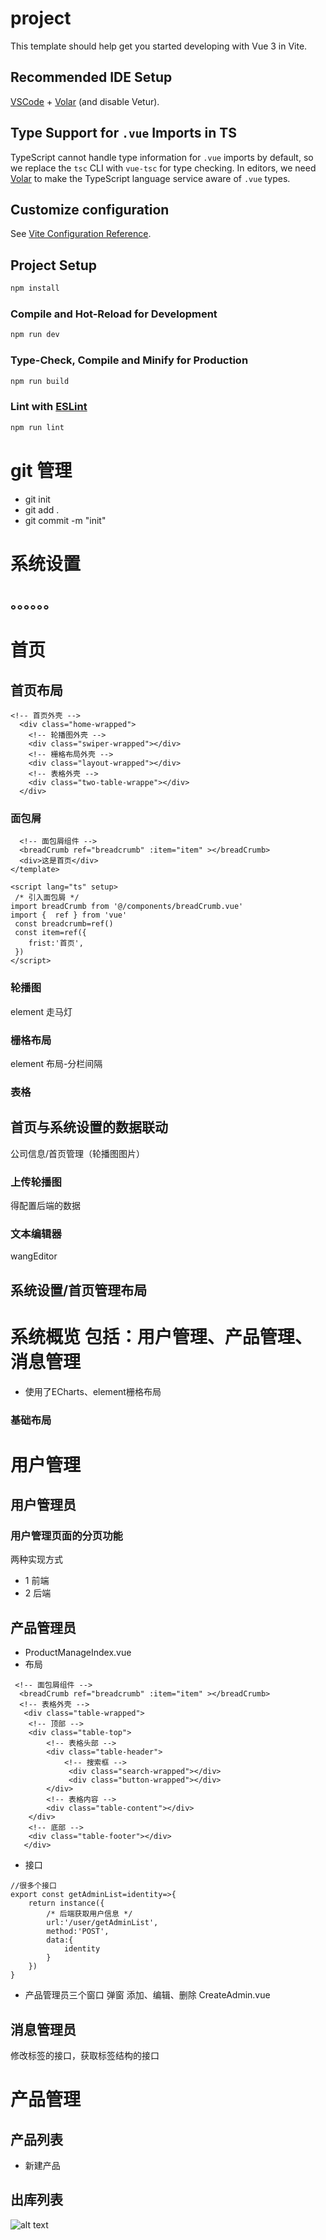 # project

This template should help get you started developing with Vue 3 in Vite.

## Recommended IDE Setup

[VSCode](https://code.visualstudio.com/) + [Volar](https://marketplace.visualstudio.com/items?itemName=Vue.volar) (and disable Vetur).

## Type Support for `.vue` Imports in TS

TypeScript cannot handle type information for `.vue` imports by default, so we replace the `tsc` CLI with `vue-tsc` for type checking. In editors, we need [Volar](https://marketplace.visualstudio.com/items?itemName=Vue.volar) to make the TypeScript language service aware of `.vue` types.

## Customize configuration

See [Vite Configuration Reference](https://vitejs.dev/config/).

## Project Setup

```sh
npm install
```

### Compile and Hot-Reload for Development

```sh
npm run dev
```

### Type-Check, Compile and Minify for Production

```sh
npm run build
```

### Lint with [ESLint](https://eslint.org/)

```sh
npm run lint
```
# git 管理
- git init
- git add .
- git commit -m "init"
# 系统设置
## 。。。。。。
# 首页
## 首页布局
```
<!-- 首页外壳 -->
  <div class="home-wrapped">
    <!-- 轮播图外壳 -->
    <div class="swiper-wrapped"></div>
    <!-- 栅格布局外壳 -->
    <div class="layout-wrapped"></div>
    <!-- 表格外壳 -->
    <div class="two-table-wrappe"></div>
  </div>
```
### 面包屑
```<template>
  <!-- 面包屑组件 -->
  <breadCrumb ref="breadcrumb" :item="item" ></breadCrumb>
  <div>这是首页</div>
</template>

<script lang="ts" setup>
 /* 引入面包屑 */
import breadCrumb from '@/components/breadCrumb.vue'
import {  ref } from 'vue'
 const breadcrumb=ref()
 const item=ref({
    frist:'首页',
 })
</script>
```

### 轮播图
element 走马灯
### 栅格布局
element 布局-分栏间隔
### 表格
## 首页与系统设置的数据联动
公司信息/首页管理（轮播图图片）
### 上传轮播图
得配置后端的数据
### 文本编辑器
wangEditor
## 系统设置/首页管理布局
# 系统概览 包括：用户管理、产品管理、消息管理
- 使用了ECharts、element栅格布局
### 基础布局
# 用户管理
## 用户管理员
### 用户管理页面的分页功能
两种实现方式
- 1 前端
- 2 后端
## 产品管理员
- ProductManageIndex.vue
- 布局
```
 <!-- 面包屑组件 -->
  <breadCrumb ref="breadcrumb" :item="item" ></breadCrumb>
  <!-- 表格外壳 -->
   <div class="table-wrapped">
    <!-- 顶部 -->
    <div class="table-top">
        <!-- 表格头部 -->
        <div class="table-header">
            <!-- 搜索框 -->
             <div class="search-wrapped"></div>
             <div class="button-wrapped"></div>
        </div>
        <!-- 表格内容 -->
        <div class="table-content"></div>
    </div>
    <!-- 底部 -->
    <div class="table-footer"></div>
   </div>
```
- 接口
```
//很多个接口
export const getAdminList=identity=>{
    return instance({
        /* 后端获取用户信息 */
        url:'/user/getAdminList',
        method:'POST',
        data:{
            identity 
        }
    })
}
```
- 产品管理员三个窗口 弹窗
添加、编辑、删除
CreateAdmin.vue

## 消息管理员
修改标签的接口，获取标签结构的接口 
# 产品管理
## 产品列表
- 新建产品
## 出库列表
![alt text](image-1.png)





















